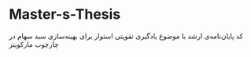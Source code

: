# Master-s-Thesis

کد پایان‌نامه‌ی ارشد با موضوع یادگیری تقویتی استوار برای بهینه‌سازی سبد سهام در چارچوب مارکویتز
